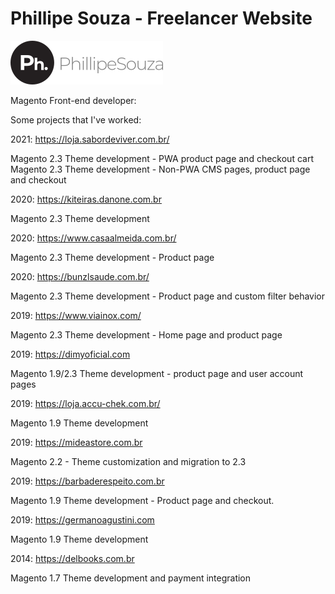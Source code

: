 # Phillipe Souza - Freelancer Website

![alt text][logo]

Magento Front-end developer:

Some projects that I've worked:

2021: https://loja.sabordeviver.com.br/

Magento 2.3 Theme development - PWA product page and checkout cart
Magento 2.3 Theme development - Non-PWA CMS pages, product page and checkout

2020: https://kiteiras.danone.com.br

Magento 2.3 Theme development

2020: https://www.casaalmeida.com.br/

Magento 2.3 Theme development - Product page

2020: https://bunzlsaude.com.br/

Magento 2.3 Theme development - Product page and custom filter behavior

2019: https://www.viainox.com/

Magento 2.3 Theme development - Home page and product page

2019: https://dimyoficial.com

Magento 1.9/2.3 Theme development - product page and user account pages

2019: https://loja.accu-chek.com.br/

Magento 1.9 Theme development

2019: https://mideastore.com.br

Magento 2.2 - Theme customization and migration to 2.3

2019: https://barbaderespeito.com.br

Magento 1.9 Theme development - Product page and checkout.

2019: https://germanoagustini.com

Magento 1.9 Theme development

2014: https://delbooks.com.br

Magento 1.7 Theme development and payment integration 

[logo]: /assets/img/logo.png "Phillipe Souza - Logo"
